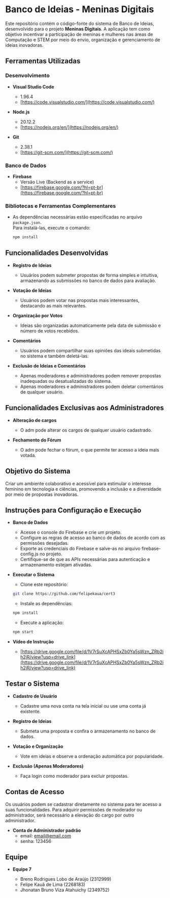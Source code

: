 # Banco de Ideias - Meninas Digitais

Este repositório contém o código-fonte do sistema de Banco de Ideias, desenvolvido para o projeto **Meninas Digitais**. A aplicação tem como objetivo incentivar a participação de meninas e mulheres nas áreas de Computação e STEM por meio do envio, organização e gerenciamento de ideias inovadoras.

## Ferramentas Utilizadas

### Desenvolvimento
- **Visual Studio Code**  
  - 1.96.4
  - [https://code.visualstudio.com/](https://code.visualstudio.com/)

- **Node.js**  
  - 20.12.2 
  - [https://nodejs.org/en/](https://nodejs.org/en/)<br>

- **Git**  
  - 2.38.1 
  - [https://git-scm.com/](https://git-scm.com/)<br>

### Banco de Dados
- **Firebase**  
  - Versão Live (Backend as a service)
  - [https://firebase.google.com/?hl=pt-br](https://firebase.google.com/?hl=pt-br)

### Bibliotecas e Ferramentas Complementares
- As dependências necessárias estão especificadas no arquivo `package.json`.  
  Para instalá-las, execute o comando:  
  ```bash
  npm install

## Funcionalidades Desenvolvidas
- **Registro de Ideias**
  - Usuários podem submeter propostas de forma simples e intuitiva, armazenando as submissões no banco de dados para avaliação.

- **Votação de Ideias**
  - Usuários podem votar nas propostas mais interessantes, destacando as mais relevantes.

- **Organização por Votos**
  - Ideias são organizadas automaticamente pela data de submissão e número de votos recebidos.

- **Comentários**
  - Usuários podem compartilhar suas opiniões das ideais submetidas no sistema e também deletá-las.

- **Exclusão de Ideias e Comentários**
  - Apenas moderadores e administradores podem remover propostas inadequadas ou desatualizadas do sistema.
  - Apenas moderadores e administradores podem deletar comentários de qualquer usuário.

## Funcionalidades Exclusivas aos Administradores
- **Alteração de cargos**
  - O adm pode alterar os cargos de qualquer usuário cadastrado.

- **Fechamento do Fórum**
  - O adm pode fechar o fórum, o que permite ter acesso a ideia mais votada.
 
## Objetivo do Sistema
Criar um ambiente colaborativo e acessível para estimular o interesse feminino em tecnologia e ciências, promovendo a inclusão e a diversidade por meio de propostas inovadoras.

## Instruções para Configuração e Execução
- **Banco de Dados**
  - Acesse o console do Firebase e crie um projeto.
  - Configure as regras de acesso ao banco de dados de acordo com as permissões desejadas.
  - Exporte as credenciais do Firebase e salve-as no arquivo firebase-config.js no projeto.
  - Certifique-se de que as APIs necessárias para autenticação e armazenamento estejam ativadas.

- **Executar o Sistema**
  - Clone este repositório:
  ```bash
  git clone https://github.com/felipekaua/cert3
  ```
  - Instale as dependências:
  ```bash
  npm install
  ```
  - Execute a aplicação:
  ```bash
  npm start
  ```
- **Vídeo de Instrução**
  - [https://drive.google.com/file/d/1V7rSuXcAPHSxZb0Ya5sWzn_ZRb2ih2jR/view?usp=drive_link](https://drive.google.com/file/d/1V7rSuXcAPHSxZb0Ya5sWzn_ZRb2ih2jR/view?usp=drive_link)
 
## Testar o Sistema
- **Cadastro de Usuário**
  - Cadastre uma nova conta na tela inicial ou use uma conta já existente.
    
- **Registro de Ideias**
  - Submeta uma proposta e confira o armazenamento no banco de dados.
    
- **Votação e Organização**
  - Vote em ideias e observe a ordenação automática por popularidade.

- **Exclusão (Apenas Moderadores)**
  - Faça login como moderador para excluir propostas.

## Contas de Acesso
Os usuários podem se cadastrar diretamente no sistema para ter acesso a suas funcionalidades.
Para adquirir permissões de moderador ou administrador, será necessário a elevação do cargo por outro administrador.

- **Conta de Administrador padrão**
  - email: email@email.com
  - senha: 123456

## Equipe
- **Equipe 7**

  - Breno Rodrigues Lobo de Araújo (2312999)
  - Felipe Kauã de Lima (2268183)
  - Jhonatan Bruno Viza Atahuichy (2349752)

